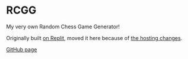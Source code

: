 # RCGG
My very own Random Chess Game Generator!

Originally built [on Replit](https://replit.com/@Th3Coder/RCGG), moved it here because of [the hosting changes](https://blog.replit.com/hosting-changes).

[GitHub page](https://thecod-r.github.io/RCGG/)
